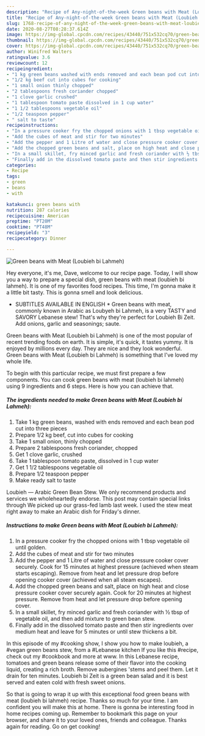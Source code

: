 ```yaml
---
description: "Recipe of Any-night-of-the-week Green beans with Meat (Loubieh bi Lahmeh)"
title: "Recipe of Any-night-of-the-week Green beans with Meat (Loubieh bi Lahmeh)"
slug: 1768-recipe-of-any-night-of-the-week-green-beans-with-meat-loubieh-bi-lahmeh
date: 2020-08-27T08:28:37.614Z
image: https://img-global.cpcdn.com/recipes/43440/751x532cq70/green-beans-with-meat-loubieh-bi-lahmeh-recipe-main-photo.jpg
thumbnail: https://img-global.cpcdn.com/recipes/43440/751x532cq70/green-beans-with-meat-loubieh-bi-lahmeh-recipe-main-photo.jpg
cover: https://img-global.cpcdn.com/recipes/43440/751x532cq70/green-beans-with-meat-loubieh-bi-lahmeh-recipe-main-photo.jpg
author: Winifred Walters
ratingvalue: 3.6
reviewcount: 12
recipeingredient:
- "1 kg green beans washed with ends removed and each bean pod cut into three pieces"
- "1/2 kg beef cut into cubes for cooking"
- "1 small onion thinly chopped"
- "2 tablespoons fresh coriander chopped"
- "1 clove garlic crushed"
- "1 tablespoon tomato paste dissolved in 1 cup water"
- "1 1/2 tablespoons vegetable oil"
- "1/2 teaspoon pepper"
- " salt to taste"
recipeinstructions:
- "In a pressure cooker fry the chopped onions with 1 tbsp vegetable oil until golden."
- "Add the cubes of meat and stir for two minutes"
- "Add the pepper and 1 Litre of water and close pressure cooker cover securely. Cook for 15 minutes at highest pressure (achieved when steam starts escaping). Remove from heat and let pressure drop before opening cooker cover (achieved when all steam escapes)."
- "Add the chopped green beans and salt, place on high heat and close pressure cooker cover securely again. Cook for 20 minutes at highest pressure. Remove from heat and let pressure drop before opening cover."
- "In a small skillet, fry minced garlic and fresh coriander with ½ tbsp of vegetable oil, and then add mixture to green bean stew."
- "Finally add in the dissolved tomato paste and then stir ingredients over medium heat and leave for 5 minutes or until stew thickens a bit."
categories:
- Recipe
tags:
- green
- beans
- with

katakunci: green beans with 
nutrition: 287 calories
recipecuisine: American
preptime: "PT20M"
cooktime: "PT48M"
recipeyield: "3"
recipecategory: Dinner

---
```



![Green beans with Meat (Loubieh bi Lahmeh)](https://img-global.cpcdn.com/recipes/43440/751x532cq70/green-beans-with-meat-loubieh-bi-lahmeh-recipe-main-photo.jpg)

Hey everyone, it's me, Dave, welcome to our recipe page. Today, I will show you a way to prepare a special dish, green beans with meat (loubieh bi lahmeh). It is one of my favorites food recipes. This time, I'm gonna make it a little bit tasty. This is gonna smell and look delicious.

* SUBTITLES AVAILABLE IN ENGLISH * Green beans with meat, commonly known in Arabic as Loubyeh bi Lahmeh, is a very TASTY and SAVORY Lebanese stew! That&#39;s why they&#39;re perfect for Loubieh Bi Zeit. Add onions, garlic and seasonings; saute.

Green beans with Meat (Loubieh bi Lahmeh) is one of the most popular of recent trending foods on earth. It is simple, it's quick, it tastes yummy. It is enjoyed by millions every day. They are nice and they look wonderful. Green beans with Meat (Loubieh bi Lahmeh) is something that I've loved my whole life.


To begin with this particular recipe, we must first prepare a few components. You can cook green beans with meat (loubieh bi lahmeh) using 9 ingredients and 6 steps. Here is how you can achieve that.

<!--inarticleads1-->

##### The ingredients needed to make Green beans with Meat (Loubieh bi Lahmeh):

1. Take 1 kg green beans, washed with ends removed and each bean pod cut into three pieces
1. Prepare 1/2 kg beef, cut into cubes for cooking
1. Take 1 small onion, thinly chopped
1. Prepare 2 tablespoons fresh coriander, chopped
1. Get 1 clove garlic, crushed
1. Take 1 tablespoon tomato paste, dissolved in 1 cup water
1. Get 1 1/2 tablespoons vegetable oil
1. Prepare 1/2 teaspoon pepper
1. Make ready  salt to taste


Loubieh — Arabic Green Bean Stew. We only recommend products and services we wholeheartedly endorse. This post may contain special links through We picked up our grass-fed lamb last week. I used the stew meat right away to make an Arabic dish for Friday&#39;s dinner. 

<!--inarticleads2-->

##### Instructions to make Green beans with Meat (Loubieh bi Lahmeh):

1. In a pressure cooker fry the chopped onions with 1 tbsp vegetable oil until golden.
1. Add the cubes of meat and stir for two minutes
1. Add the pepper and 1 Litre of water and close pressure cooker cover securely. Cook for 15 minutes at highest pressure (achieved when steam starts escaping). Remove from heat and let pressure drop before opening cooker cover (achieved when all steam escapes).
1. Add the chopped green beans and salt, place on high heat and close pressure cooker cover securely again. Cook for 20 minutes at highest pressure. Remove from heat and let pressure drop before opening cover.
1. In a small skillet, fry minced garlic and fresh coriander with ½ tbsp of vegetable oil, and then add mixture to green bean stew.
1. Finally add in the dissolved tomato paste and then stir ingredients over medium heat and leave for 5 minutes or until stew thickens a bit.


In this episode of my #‎cooking show, I show you how to make loubieh, a #vegan green beans stew, from a #Lebanese kitchen If you like this #‎recipe, check out my #‎cookbook and more at www. In this Lebanese recipe, tomatoes and green beans release some of their flavor into the cooking liquid, creating a rich broth. Remove aubergines &#39;stems and peel them. Let it drain for ten minutes. Loubieh bi Zeit is a green bean salad and it is best served and eaten cold with fresh sweet onions. 

So that is going to wrap it up with this exceptional food green beans with meat (loubieh bi lahmeh) recipe. Thanks so much for your time. I am confident you will make this at home. There is gonna be interesting food in home recipes coming up. Remember to bookmark this page on your browser, and share it to your loved ones, friends and colleague. Thanks again for reading. Go on get cooking!
